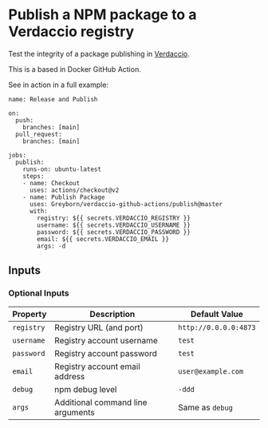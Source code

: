 # Publish a NPM package to a Verdaccio registry

Test the integrity of a package publishing in [Verdaccio](https://verdaccio.org/).

This is a based in Docker GitHub Action.

See in action in a full example:

```
name: Release and Publish

on:
  push:
    branches: [main]
  pull_request:
    branches: [main]

jobs:
  publish:
    runs-on: ubuntu-latest
    steps:
    - name: Checkout
      uses: actions/checkout@v2
    - name: Publish Package
      uses: Greyborn/verdaccio-github-actions/publish@master
      with:
        registry: ${{ secrets.VERDACCIO_REGISTRY }}
        username: ${{ secrets.VERDACCIO_USERNAME }}
        password: ${{ secrets.VERDACCIO_PASSWORD }}
        email: ${{ secrets.VERDACCIO_EMAIL }}
        args: -d
```

## Inputs

### Optional Inputs

| Property   | Description                       | Default Value         |
| ---------- | --------------------------------- | --------------------- |
| `registry` | Registry URL (and port)           | `http://0.0.0.0:4873` |
| `username` | Registry account username         | `test`                |
| `password` | Registry account password         | `test`                |
| `email`    | Registry account email address    | `user@example.com`    |
| `debug`    | npm debug level                   | `-ddd`                |
| `args`     | Additional command line arguments | Same as `debug`       |
